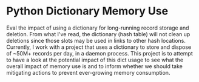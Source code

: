 # Python Dictionary Memory Use

Eval the impact of using a dictionary for long-running record storage and deletion. From what I've read, the dictionary (hash table) will not clean up deletions since those slots may be used in links to other hash locations. Currently, I work with a project that uses a dictionary to store and dispose of ~50M+ records per day, in a daemon process. This project is to attempt to have a look at the potential impact of this dict usage to see what the overall impact of memory use is and to inform whether we should take mitigating actions to prevent ever-growing memory consumption.

